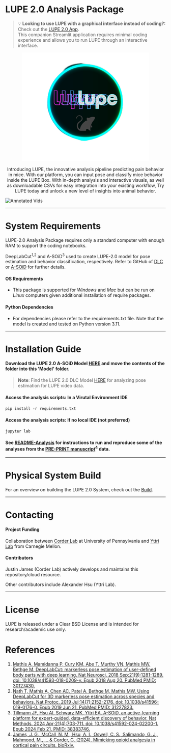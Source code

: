 # LUPE 2.0 Analysis Package

> 💡 **Looking to use LUPE with a graphical interface instead of coding?:** Check out the [LUPE 2.0 App](https://github.com/justin05423/LUPE-2.0-App).  
This companion Streamlit application requires minimal coding experience and allows you to run LUPE through an interactive interface.

<p align="center">
<img src="public/logo.png" width="400">
</p>

<p align="center">
Introducing LUPE, the innovative analysis pipeline predicting pain behavior in mice. 
With our platform, you can input pose and classify mice behavior inside the LUPE Box. 
With in-depth analysis and interactive visuals, as well as downloadable CSVs for easy integration into your existing workflow, 
Try LUPE today and unlock a new level of insights into animal behavior.
</p>

![Annotated Vids](public/annotated_vids_all.gif)

---

# System Requirements
LUPE-2.0 Analysis Package requires only a standard computer with enough RAM to support the coding notebooks. 

DeepLabCut<sup>1,2</sup> and A-SOiD<sup>3</sup> used to create LUPE-2.0 model for pose estimation and behavior classification, respectively. Refer to GitHub of [DLC](https://github.com/DeepLabCut) or [A-SOiD](https://github.com/YttriLab/A-SOID) for further details. 

#### OS Requirements
- This package is supported for *Windows* and *Mac* but can be run on *Linux* computers given additional installation of require packages.

#### Python Dependencies
- For dependencies please refer to the requirements.txt file. Note that the model is created and tested on Python version 3.11.

---

# Installation Guide
#### Download the LUPE 2.0 A-SOiD Model [HERE](https://upenn.box.com/s/9rfslrvcc7m6fji8bmgktnegghyu88b0) and move the contents of the folder into this 'Model' folder.
> **Note**: Find the LUPE 2.0 DLC Model [HERE](https://upenn.box.com/s/av3i14c64rj6zls9lz6pda0it5b5q7f3) for analyzing pose estimation for LUPE video data.

#### Access the analysis scripts: In a Virutal Environment IDE
```commandline
pip install -r requirements.txt 
```
#### Access the analysis scripts: If no local IDE (not preferred)
```commandline
jupyter lab
```
#### See [README-Analysis](https://github.com/justin05423/LUPE-2.0-AnalysisPackage/blob/main/manuscript_acc_2025/README-Analysis.md) for instructions to run and reproduce some of the analyses from the  [PRE-PRINT manuscript](https://github.com/justin05423/LUPE-2.0-AnalysisPackage/tree/main/manuscript_acc_2025)<sup>4</sup> data. 

---

# Physical System Build
For an overview on building the LUPE 2.0 System, check out the [Build](https://github.com/justin05423/LUPE-2.0-App/wiki/LUPE-2.0-Build-%F0%9F%9B%A0%EF%B8%8F-%F0%9F%A7%B0).

---

# Contacting

#### Project Funding
Collaboration between [Corder Lab](https://corderlab.com/) at University of Pennsylvania and 
[Yttri Lab](https://labs.bio.cmu.edu/yttri/) from Carnegie Mellon. 

#### Contributors
Justin James (Corder Lab) actively develops and maintains this repository/cloud resource.

Other contributors include Alexander Hsu (Yttri Lab).


---

# License
LUPE is released under a Clear BSD License and is intended for research/academic use only.

# References
1. [Mathis A, Mamidanna P, Cury KM, Abe T, Murthy VN, Mathis MW, Bethge M. DeepLabCut: markerless pose estimation of user-defined body parts with deep learning. Nat Neurosci. 2018 Sep;21(9):1281-1289. doi: 10.1038/s41593-018-0209-y. Epub 2018 Aug 20. PubMed PMID: 30127430.](https://www.nature.com/articles/s41593-018-0209-y)
2. [Nath T, Mathis A, Chen AC, Patel A, Bethge M, Mathis MW. Using DeepLabCut for 3D markerless pose estimation across species and behaviors. Nat Protoc. 2019 Jul;14(7):2152-2176. doi: 10.1038/s41596-019-0176-0. Epub 2019 Jun 21. PubMed PMID: 31227823.](https://doi.org/10.1038/s41596-019-0176-0)
3. [Tillmann JF, Hsu AI, Schwarz MK, Yttri EA. A-SOiD, an active-learning platform for expert-guided, data-efficient discovery of behavior. Nat Methods. 2024 Apr;21(4):703-711. doi: 10.1038/s41592-024-02200-1. Epub 2024 Feb 21. PMID: 38383746.](https://www.nature.com/articles/s41592-024-02200-1)
4. [James, J. G., McCall, N. M., Hsu, A. I., Oswell, C. S., Salimando, G. J., Mahmood, M., ... & Corder, G. (2024). Mimicking opioid analgesia in cortical pain circuits. bioRxiv.](https://www.biorxiv.org/content/10.1101/2024.04.26.591113v1)

